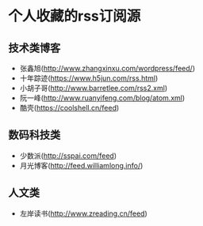 # 个人收藏的rss订阅源

## 技术类博客

* 张鑫旭(http://www.zhangxinxu.com/wordpress/feed/)
* 十年踪迹(https://www.h5jun.com/rss.html)
* 小胡子哥(http://www.barretlee.com/rss2.xml)
* 阮一峰(http://www.ruanyifeng.com/blog/atom.xml)
* 酷壳(https://coolshell.cn/feed)

## 数码科技类

* 少数派(http://sspai.com/feed)
* 月光博客(http://feed.williamlong.info/)

## 人文类

* 左岸读书(http://www.zreading.cn/feed)